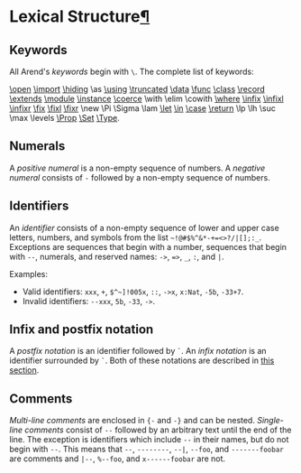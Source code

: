 <h1 id="lexical-structure">Lexical Structure<a class="headerlink" href="#lexical-structure" title="Permanent link">&para;</a></h1>

## Keywords

All Arend's _keywords_ begin with `\`.
The complete list of keywords:

[\open](../definitions/modules) [\import](../definitions/modules) [\hiding](../definitions/modules) \as [\using](../definitions/modules)
[\truncated](../definitions/data) [\data](../definitions/data) [\func](../definitions/functions) [\class](../definitions/classes) [\record](../definitions/records) [\extends](../definitions/records) [\module](../definitions/modules) [\instance](../definitions/instances) [\coerce](../definitions/coercion)
\with \elim \cowith [\where](../definitions/modules)
[\infix](../definitions) [\infixl](../definitions) [\infixr](../definitions) [\fix](../definitions) [\fixl](../definitions) [\fixr](../definitions)
\new \Pi \Sigma \lam [\let](../expressions/let) [\in]((../expressions/let)) [\case](../expressions/case) [\return](../expressions/case)
\lp \lh \suc \max \levels [\Prop](../expressions/universes) [\Set](../expressions/universes) [\Type](../expressions/universes).

## Numerals

A _positive numeral_ is a non-empty sequence of numbers.
A _negative numeral_ consists of `-` followed by a non-empty sequence of numbers.

## Identifiers

An _identifier_ consists of a non-empty sequence of lower and upper case letters, numbers, and symbols from the list `~!@#$%^&*-+=<>?/|[];:_`.
Exceptions are sequences that begin with a number, sequences that begin with `--`, numerals, and reserved names: `->`, `=>`, `_`, `:`, and `|`.

Examples:

* Valid identifiers: `xxx`, `+`, `$^~]!005x`, `::`, `->x`, `x:Nat`, `-5b`, `-33+7`.
* Invalid identifiers: `--xxx`, `5b`, `-33`, `->`.

## Infix and postfix notation

A _postfix notation_ is an identifier followed by `` ` ``.
An _infix notation_ is an identifier surrounded by `` ` ``.
Both of these notations are described in [this section](../definitions).

## Comments

_Multi-line comments_ are enclosed in `{-` and `-}` and can be nested.
_Single-line comments_ consist of `--` followed by an arbitrary text until the end of the line.
The exception is identifiers which include `--` in their names, but do not begin with `--`.
This means that `--`, `--------`, `--|`, `--foo`, and `-------foobar` are comments and `|--`, `%--foo`, and `x------foobar` are not.
